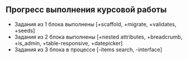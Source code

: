 <h2>Прогресс выполнения курсовой работы</h2>

+ Задания из 1 блока выполнены [+scaffold, +migrate, +validates, +seeds]
+ Задания из 2 блока выполнены [+nested attributes, +breadcrumb, +is_admin, +table-responsive, +datepicker]
+ Задания из 3 блока в процессе [-items search, -interface]
